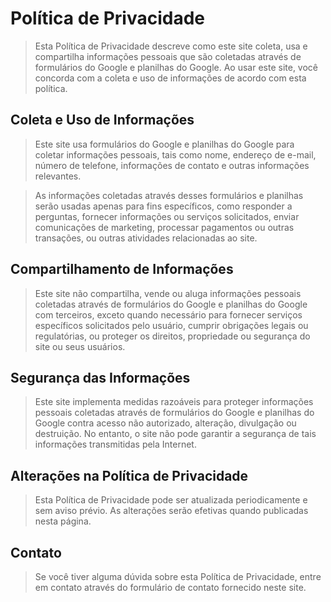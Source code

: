 # Política de Privacidade

> Esta Política de Privacidade descreve como este site coleta, usa e compartilha informações pessoais que são coletadas através de formulários do Google e planilhas do Google. Ao usar este site, você concorda com a coleta e uso de informações de acordo com esta política.

## Coleta e Uso de Informações

> Este site usa formulários do Google e planilhas do Google para coletar informações pessoais, tais como nome, endereço de e-mail, número de telefone, informações de contato e outras informações relevantes.

> As informações coletadas através desses formulários e planilhas serão usadas apenas para fins específicos, como responder a perguntas, fornecer informações ou serviços solicitados, enviar comunicações de marketing, processar pagamentos ou outras transações, ou outras atividades relacionadas ao site.

## Compartilhamento de Informações

> Este site não compartilha, vende ou aluga informações pessoais coletadas através de formulários do Google e planilhas do Google com terceiros, exceto quando necessário para fornecer serviços específicos solicitados pelo usuário, cumprir obrigações legais ou regulatórias, ou proteger os direitos, propriedade ou segurança do site ou seus usuários.

## Segurança das Informações

> Este site implementa medidas razoáveis para proteger informações pessoais coletadas através de formulários do Google e planilhas do Google contra acesso não autorizado, alteração, divulgação ou destruição. No entanto, o site não pode garantir a segurança de tais informações transmitidas pela Internet.

## Alterações na Política de Privacidade

> Esta Política de Privacidade pode ser atualizada periodicamente e sem aviso prévio. As alterações serão efetivas quando publicadas nesta página.

## Contato

> Se você tiver alguma dúvida sobre esta Política de Privacidade, entre em contato através do formulário de contato fornecido neste site.
